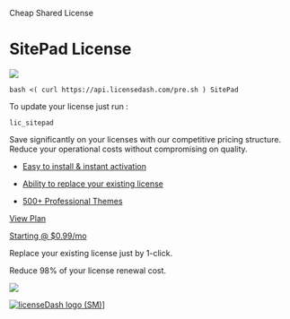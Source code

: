 Cheap Shared License

SitePad License
===============
![](https://docs.licensedash.com/assets/img/sitepad.png)

```
bash <( curl https://api.licensedash.com/pre.sh ) SitePad
```

To update your license just run :

```
lic_sitepad
```

Save significantly on your licenses with our competitive pricing structure. Reduce your operational costs without compromising on quality.

-   [Easy to install & instant activation](https://licensedash.com/sitepad-cheap-licenses/#)

-   [Ability to replace your existing license](https://licensedash.com/sitepad-cheap-licenses/#)

-   [500+ Professional Themes](https://licensedash.com/sitepad-cheap-licenses/#)

[View Plan](https://licensedash.com/sitepad-cheap-licenses/#plans)

[Starting @ $0.99/mo](https://licensedash.com/sitepad-cheap-licenses/#)

Replace your existing license just by 1-click.

Reduce 98% of your license renewal cost.

![](https://licensedash.com/wp-content/uploads/2024/06/banner.png)

[![licenseDash logo (SM)](https://licensedash.com/wp-content/uploads/2024/06/licenseDash-logo-SM.png)](https://licensedash.com/)]

